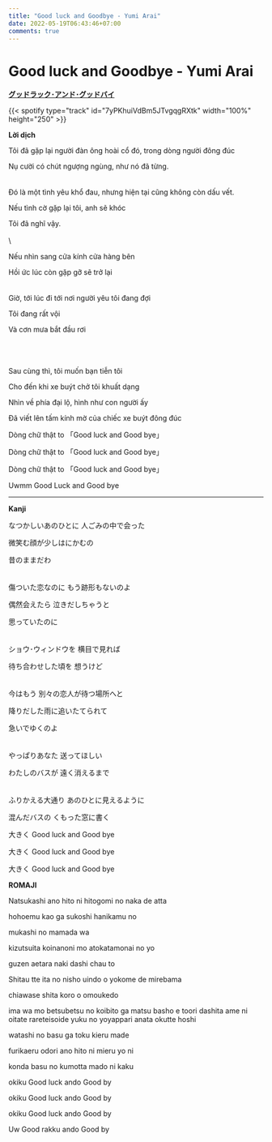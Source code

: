 ```yaml
---
title: "Good luck and Goodbye - Yumi Arai"
date: 2022-05-19T06:43:46+07:00
comments: true
---
```


# Good luck and Goodbye - Yumi Arai

**[グッドラック･アンド･グッドバイ](https://youtu.be/vAopUXkSolc)**

{{< spotify type="track" id="7yPKhuiVdBm5JTvgqgRXtk" width="100%" height="250" >}}


**Lời dịch**

Tôi đã gặp lại người đàn ông hoài cổ đó, trong dòng người đông đúc

Nụ cười có chút ngượng ngùng, như nó đã từng.
\
\
\
Đó là một tình yêu khổ đau, nhưng hiện tại cũng không còn dấu vết.

Nếu tình cờ gặp lại tôi, anh sẽ khóc

Tôi đã nghĩ vậy.
\
\
\

Nếu nhìn sang cửa kính cửa hàng bên

Hồi ức lúc còn gặp gỡ sẽ trở lại
\
\
\
Giờ, tới lúc đi tới nơi người yêu tôi đang đợi

Tôi đang rất vội

Và cơn mưa bắt đầu rơi

\
\
\
Sau cùng thì, tôi muốn bạn tiễn tôi

Cho đến khi xe buýt chở tôi khuất dạng

Nhìn về phía đại lộ, hình như con người ấy 

Đã viết lên tấm kính mờ của chiếc xe buýt đông đúc

Dòng chữ thật to 「Good luck and Good bye」

Dòng chữ thật to 「Good luck and Good bye」

Dòng chữ thật to 「Good luck and Good bye」


Uwmm Good Luck and Good bye

---

**Kanji**

なつかしいあのひとに 人ごみの中で会った

微笑む顔が少しはにかむの

昔のままだわ
\
\
\
傷ついた恋なのに もう跡形もないのよ

偶然会えたら 泣きだしちゃうと

思っていたのに
\
\
\
ショウ･ウィンドウを 横目で見れば

待ち合わせした頃を 想うけど
\
\
\
今はもう 別々の恋人が待つ場所へと

降りだした雨に追いたてられて

急いでゆくのよ
\
\
\
やっぱりあなた 送ってほしい

わたしのバスが 遠く消えるまで
\
\
\
ふりかえる大通り あのひとに見えるように

混んだバスの くもった窓に書く

大きく Good luck and Good bye

大きく Good luck and Good bye

大きく Good luck and Good bye

**ROMAJI**

Natsukashi ano hito ni hitogomi no naka de atta

hohoemu kao ga sukoshi hanikamu no

mukashi no mamada wa

kizutsuita koinanoni mo atokatamonai no yo

guzen aetara naki dashi chau to

Shitau tte ita no nisho uindo o yokome de mirebama

chiawase shita koro o omoukedo

ima wa mo betsubetsu no koibito ga matsu basho e toori dashita ame ni oitate rareteisoide yuku no yoyappari anata okutte hoshi

watashi no basu ga toku kieru made

furikaeru odori ano hito ni mieru yo ni

konda basu no kumotta mado ni kaku

okiku Good luck ando Good by

okiku Good luck ando Good by

okiku Good luck ando Good by

Uw Good rakku ando Good by

